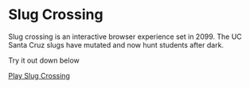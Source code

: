 # Slug Crossing

Slug crossing is an interactive browser experience set in 2099. The UC Santa Cruz slugs have mutated and now hunt students after dark.

Try it out down below

[Play Slug Crossing](https://0x008080.github.io/Slug-Crossing)